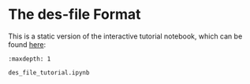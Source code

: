 # The des-file Format

This is a static version of the interactive tutorial notebook, which can be found [here](https://github.com/ucl-dark/minihack/blob/master/notebooks/des_file_tutorial.ipynb):

```{toctree}
:maxdepth: 1

des_file_tutorial.ipynb
```
